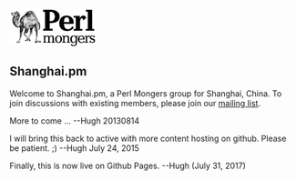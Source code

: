 ![Shanghai.pm](/pmlogo.png)

## Shanghai.pm

Welcome to Shanghai.pm, a Perl Mongers group for Shanghai, China.
To join discussions with existing members, please join our [mailing list](http://mail.pm.org/mailman/listinfo/shanghai-pm).


More to come ...
--Hugh 20130814


I will bring this back to active with more content hosting on github. Please be patient. ;)
--Hugh July 24, 2015 

Finally, this is now live on Github Pages. 
--Hugh (July 31, 2017)

